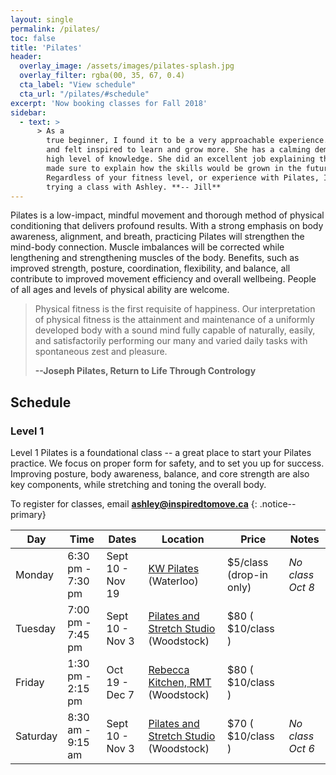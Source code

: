 ```yaml
---
layout: single
permalink: /pilates/
toc: false
title: 'Pilates'
header:
  overlay_image: /assets/images/pilates-splash.jpg
  overlay_filter: rgba(00, 35, 67, 0.4)
  cta_label: "View schedule"
  cta_url: "/pilates/#schedule"
excerpt: 'Now booking classes for Fall 2018'
sidebar:
  - text: > 
      > As a
        true beginner, I found it to be a very approachable experience. I enjoyed our session,
        and felt inspired to learn and grow more. She has a calming demeanour, and a very
        high level of knowledge. She did an excellent job explaining the fundamentals, but
        made sure to explain how the skills would be grown in the future. 
        Regardless of your fitness level, or experience with Pilates, I highly recommend
        trying a class with Ashley. **-- Jill**
---
```

Pilates is a low-impact, mindful movement and thorough method of physical
conditioning that delivers profound results. With a strong emphasis on body
awareness, alignment, and breath, practicing Pilates will strengthen the mind-body
connection. Muscle imbalances will be corrected while lengthening and
strengthening muscles of the body. Benefits, such as improved strength, posture,
coordination, flexibility, and balance, all contribute to improved movement
efficiency and overall wellbeing. People of all ages and levels of physical ability are welcome.

> Physical fitness is the first requisite of happiness. Our interpretation of physical fitness is the attainment and maintenance of a uniformly developed body with a sound mind fully capable of naturally, easily, and satisfactorily performing our many and varied daily tasks with spontaneous zest and pleasure.
>
> **--Joseph Pilates, Return to Life Through Contrology**



## Schedule

### Level 1

Level 1 Pilates is a foundational class -- a great place to start your Pilates practice. We focus on proper form for safety, and to set you up for success. Improving posture, body awareness, balance, and core strength are also key components, while stretching and toning the overall body.

To register for classes, email **[ashley@inspiredtomove.ca](mailto:ashley@inspiredtomove.ca)**
{: .notice--primary}

| Day |Time | Dates | Location | Price | Notes |
| --- |---- | ----- | --- | -------- | ----- |
| Monday | 6:30 pm - 7:30 pm | Sept 10 - Nov 19 | [KW Pilates](http://www.kwpilates.com/) (Waterloo) | $5/class (drop-in only) | *No class Oct 8*
| Tuesday | 7:00 pm - 7:45 pm | Sept 10 - Nov 3 | [Pilates and Stretch Studio](https://www.facebook.com/Pilates-and-Stretch-Studio-246196525433209/) (Woodstock) | $80 ( $10/class ) |  
| Friday | 1:30 pm - 2:15 pm | Oct 19 - Dec 7 | [Rebecca Kitchen, RMT](https://www.rebecca-rmt.com) (Woodstock) | $80 ( $10/class ) |
| Saturday | 8:30 am - 9:15 am | Sept 10 - Nov 3 | [Pilates and Stretch Studio](https://www.facebook.com/Pilates-and-Stretch-Studio-246196525433209/) (Woodstock) | $70 ( $10/class ) | *No class Oct 6* 

